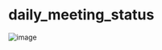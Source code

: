 # daily_meeting_status
![image](https://github.com/user-attachments/assets/996c159a-e775-4658-8659-fa1dbd33c043)

